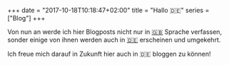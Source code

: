 +++
date = "2017-10-18T10:18:47+02:00"
title = "Hallo 🇩🇪"
series = ["Blog"]
+++

Von nun an werde ich hier Blogposts nicht nur in [🇬🇧](/en) Sprache verfassen, sonder einige von ihnen werden auch in [🇩🇪](/de) erscheinen und umgekehrt.

Ich freue mich darauf in Zukunft hier auch in 🇩🇪 bloggen zu können!
